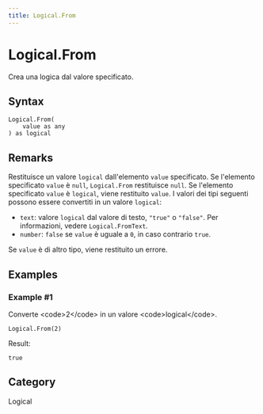 ```yaml
---
title: Logical.From
---
```


# Logical.From


Crea una logica dal valore specificato.


## Syntax

```powerquery
Logical.From(
    value as any
) as logical
```


## Remarks

Restituisce un valore <code>logical</code> dall'elemento <code>value</code> specificato. Se l'elemento specificato <code>value</code> è <code>null</code>, <code>Logical.From</code> restituisce <code>null</code>.  Se l'elemento specificato <code>value</code> è <code>logical</code>, viene restituito <code>value</code>. I valori dei tipi seguenti possono essere convertiti in un valore <code>logical</code>:      <ul>        <li><code>text</code>: valore <code>logical</code> dal valore di testo, <code>"true"</code> o <code>"false"</code>. Per informazioni, vedere <code>Logical.FromText</code>.</li>        <li><code>number</code>: <code>false</code> se <code>value</code> è uguale a <code>0</code>, in caso contrario <code>true</code>.</li>      </ul>Se <code>value</code> è di altro tipo, viene restituito un errore.


## Examples

### Example #1 
Converte &lt;code&gt;2&lt;/code&gt; in un valore &lt;code&gt;logical&lt;/code&gt;.
```powerquery
Logical.From(2)
```

Result: 
```powerquery
true
```




## Category
Logical
